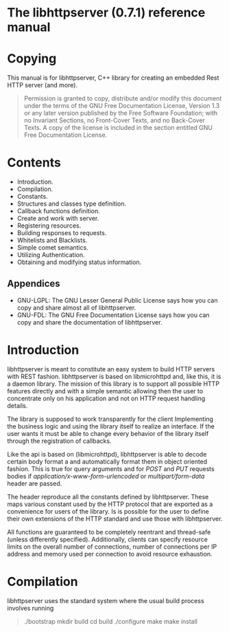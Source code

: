 The libhttpserver (0.7.1) reference manual
==========================================

Copying
=======
This manual is for libhttpserver, C++ library for creating an
embedded Rest HTTP server (and more).

> Permission is granted to copy, distribute and/or modify this document
> under the terms of the GNU Free Documentation License, Version 1.3
> or any later version published by the Free Software Foundation;
> with no Invariant Sections, no Front-Cover Texts, and no Back-Cover
> Texts.  A copy of the license is included in the section entitled GNU
> Free Documentation License.

Contents
========
* Introduction.
* Compilation.
* Constants.
* Structures and classes type definition.
* Callback functions definition.
* Create and work with server.
* Registering resources.
* Building responses to requests.
* Whitelists and Blacklists.
* Simple comet semantics.
* Utilizing Authentication.
* Obtaining and modifying status information.

Appendices
----------
* GNU-LGPL: The GNU Lesser General Public License says how you can copy and share almost all of libhttpserver.
* GNU-FDL: The GNU Free Documentation License says how you can copy and share the documentation of libhttpserver.

Introduction
============
libhttpserver is meant to constitute an easy system to build HTTP
servers with REST fashion.
libhttpserver is based on libmicrohttpd and, like this, it is a
daemon library.
The mission of this library is to support all possible HTTP features
directly and with a simple semantic allowing then the user to concentrate
only on his application and not on HTTP request handling details.

The library is supposed to work transparently for the client Implementing
the business logic and using the library itself to realize an interface.
If the user wants it must be able to change every behavior of the library
itself through the registration of callbacks.

Like the api is based on (libmicrohttpd), libhttpserver is able to decode
certain body format a and automatically format them in object oriented
fashion. This is true for query arguments and for *POST* and *PUT*
requests bodies if *application/x-www-form-urlencoded* or
*multipart/form-data* header are passed.

The header reproduce all the constants defined by libhttpserver.
These maps various constant used by the HTTP protocol that are exported
as a convenience for users of the library. Is is possible for the user
to define their own extensions of the HTTP standard and use those with
libhttpserver.

All functions are guaranteed to be completely reentrant and
thread-safe (unless differently specified).
Additionally, clients can specify resource limits on the overall
number of connections, number of connections per IP address and memory
used per connection to avoid resource exhaustion.

Compilation
===========
libhttpserver uses the standard system where the usual build process
involves running
> ./bootstrap
> mkdir build
> cd build
> ./configure
> make
> make install

